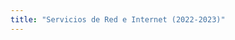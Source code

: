 ```yaml
---
title: "Servicios de Red e Internet (2022-2023)"
---
```

<!--
## 1º Evaluación (11 semanas)

### Infraestructura como código (12 h)
	
* [Teoría](https://raw.githubusercontent.com/josedom24/presentaciones/main/servicios/iac.pdf)
* [Taller 1: Ansible - Playbook sencillo](1_iac/t1.md)
* [Taller 2: Ansible - Playbook con roles](1_iac/t2.md)
* [Taller 3: Vagrant - Creación de una máquina virtual](1_iac/t3.md)
* [Taller 4: Vagrant - Creación de escenarios](1_iac/t4.md)
* [Práctica 1: Creación y configuración de un escenario router-nat](1_iac/p1.md) 
* Prueba final


### Protocolo DHCP (12 h)

	* [Teoría](https://raw.githubusercontent.com/josedom24/presentaciones/main/servicios/dhcp.pdf)	
	* [Taller 1: Instalación y configuración del servidor DHCP](2_dhcp/t1.md)
	* [Taller 2: Funcionamiento del servidor DHCP](2_dhcp/t2.md)
	* Práctica 1: Configuración de un servidor DHCP
* **Protocolo HTTP (18 h)**
	* Teoría
	* [Taller 1: Peticiones HTTP](3_http/t1.md)
	* [Taller 2: VirtualHosting con apache2](3_http/t2.md)
	* Taller 3: Configuración del servidor web apache2
	* [Taller 4: apache2 como proxy inverso](3_http/t4.md)
	* [Taller 5: Contratación y configuración de un VPS](3_http/t5.md)
	* Práctica 1: Instalación de un servidor LEMP en nuestra VPS
* **Protocolo DNS (24 h)**
	* Teoría
	* Taller 1: Ficheros importantes en la resolución de nombres 
	* [Taller 2: Consultas DNS con dig](4_dns/t1.md)
	* [Taller 3: Instalación y configuración del servidor bind9 en nuestra red local](4_dns/t2.md)
	* [Taller 4: Instalación y configuración de un servidor DNS esclavo](4_dns/t3.md)
	* [Taller 5: Delegación de subdominios con bind9](4_dns/t4.md)
	* Taller 6: Servidor DNS dinámico (OPTATIVO???)
	* Práctica 1: DNS en nuestro escenario de trabajo

## 2º Evaluación (10 semanas)

* **Protocolo HTTPS (6 horas)**
	* Teoría
	* Taller 1: Configuración de HTTPS en apache2
	* Práctica 1: Configuración de HTTPS en el VPS (nginx)
* **Protocolo HTTP (2ª Parte)**
	* Teoría
	* Taller 1: Balanceador de carga con HAProxy
	* Taller 2: Configuración de memcached
	* Taller 3: Proxy inverso caché con Varnish
	* Taller 4: Haciendo pruebas de rendimiento con ab
	* Taller 5: Comparativa de servidores web sirviendo páginas estáticas
	* Práctica 1: Aumento de rendimiento en servidores web
* **Protocolos de correo electrónico**
	* Teoría
	* Taller 1: Gestión del correo desde el servidor 
	* Taller 2: Gestión del correo desde un cliente remoto 
	* Pŕactica: Configuración del servidor de correos en el VPS
* **Clúster de alta disponibilidad**
	* Teoría
	* Taller 1: Balanceo de carga por DNS
	* Taller 2: HA con pacemaker y corosync. IP Failover
	* Taller 3: HA con pacemaker y corosync. IP Failover + Apache2
	* Taller 4: HA con pacemaker y corosync. IP Failover + Apache2 + DRBD
	* Práctica 1: HA con pacemaker y corosync. IP Failover + Apache2 + RDBD + GFS2 (Activo-Activo) 
-->